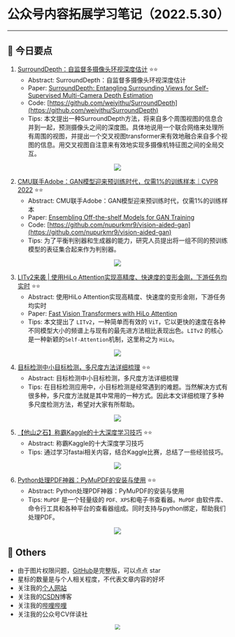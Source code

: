 # 公众号内容拓展学习笔记（2022.5.30）

------



## :paperclip:  今日要点

1. [SurroundDepth：自监督多摄像头环视深度估计](https://mp.weixin.qq.com/s/jEEGIwtPq9oHoqqVCtbI6Q)         :star::star:
   - Abstract: SurroundDepth：自监督多摄像头环视深度估计
   - Paper: [SurroundDepth: Entangling Surrounding Views for Self-Supervised Multi-Camera Depth Estimation](https://arxiv.org/abs/2204.03636)
   - Code: [https://github.com/weiyithu/SurroundDepth](https://github.com/weiyithu/SurroundDepth)
   - Tips: 本文提出一种SurroundDepth方法，将来自多个周围视图的信息合并到一起，预测摄像头之间的深度图。具体地说用一个联合网络来处理所有周围的视图，并提出一个交叉视图transformer来有效地融合来自多个视图的信息。用交叉视图自注意来有效地实现多摄像机特征图之间的全局交互。

<div align=center><img src="https://mmbiz.qpic.cn/mmbiz_png/E5w2bqqaSwjGnUicPTSCJ876WMY4boGLAibdAiaHCUGM8XZ0gfOc2ibujMTMkTeibrpQVjJejyrALDvDLUiawjJhx2wQ/640?wx_fmt=png&wxfrom=5&wx_lazy=1&wx_co=1" style='zoom:100%'>
</div>


2. [CMU联手Adobe：GAN模型迎来预训练时代，仅需1%的训练样本｜CVPR 2022](https://mp.weixin.qq.com/s/y42X-UOKLgsaNPYg4qMRKw)       :star::star:
   - Abstract: CMU联手Adobe：GAN模型迎来预训练时代，仅需1%的训练样本
   - Paper: [Ensembling Off-the-shelf Models for GAN Training](https://arxiv.org/abs/2112.09130)
   - Code: [https://github.com/nupurkmr9/vision-aided-gan](https://github.com/nupurkmr9/vision-aided-gan)
   - Tips: 为了平衡判别器和生成器的能力，研究人员提出将一组不同的预训练模型的表征集合起来作为判别器。

<div align=center><img src="https://mmbiz.qpic.cn/mmbiz_gif/UicQ7HgWiaUb2X8R8T2n1iauvcj34OhGmbtf609bjH0T8KAg3pGjGxpV85krq5wdLiaOmKtjv25Z7YMv5uv41RsatQ/640?wx_fmt=gif&wxfrom=5&wx_lazy=1" style='zoom:100%'>
</div>

3. [LITv2来袭 | 使用HiLo Attention实现高精度、快速度的变形金刚，下游任务均实时](https://mp.weixin.qq.com/s/UHsR_M93e3uidRsMsM6dkg)       :star::star:
   - Abstract: 使用HiLo Attention实现高精度、快速度的变形金刚，下游任务均实时
   - Paper: [Fast Vision Transformers with HiLo Attention](https://arxiv.org/abs/2205.13213)
   - Tips: 本文提出了 `LITv2`，一种简单而有效的 `ViT`，它以更快的速度在各种不同模型大小的频谱上与现有的最先进方法相比表现出色。`LITv2` 的核心是一种新颖的`Self-Attention`机制，这里称之为 `HiLo`。
<div align=center><img src="https://mmbiz.qpic.cn/mmbiz_png/5ooHoYt0tgmmrLhB8mSuHh1TdlQQ9ZDOVJsbSP9Kpwz5umcHFdEaGLUicMHMI7NASBkx6t1lrTDqia6OVKJm5hng/640?wx_fmt=png&wxfrom=5&wx_lazy=1&wx_co=1" style='zoom:100%'>
</div>

4. [目标检测中小目标检测，多尺度方法详细梳理](https://mp.weixin.qq.com/s/qA7c5Z8NaJnrzIaQYKQ5eg)       :star::star:
   - Abstract: 目标检测中小目标检测，多尺度方法详细梳理
   - Tips: 在目标检测应用中，小目标检测是经常遇到的难题。当然解决方式有很多种，多尺度方法就是其中常用的一种方式。因此本文详细梳理了多种多尺度检测方法，希望对大家有所帮助。

<div align=center><img src="https://mmbiz.qpic.cn/mmbiz_png/Z8w2ExrFgDyCHZWMibYqZTuKrObYhaX7aCqiagSCsVeLxbEfG7y1icU1A6So8mribTU2lOXVVh5ExtO7hu1Ma9EXSg/640?wx_fmt=png&wxfrom=5&wx_lazy=1&wx_co=1" style='zoom:100%'>
</div>

5. [【他山之石】称霸Kaggle的十大深度学习技巧](https://mp.weixin.qq.com/s/keEUPBfAm0i7knsIU-larw)       :star::star:
   - Abstract: 称霸Kaggle的十大深度学习技巧
   - Tips: 通过学习fastai相关内容，结合Kaggle比赛，总结了一些经验技巧。

<div align=center><img src="https://mmbiz.qpic.cn/mmbiz_jpg/YicUhk5aAGtAwb0qia3sxLcBUOzDpAlKfJ5suBgU0Pt7cVj9CyRtQOibxibwDIjIKRBchFW31RtKhvXllk5EyLUVibg/640?wx_fmt=jpeg&wxfrom=5&wx_lazy=1&wx_co=1" style='zoom:100%'>
</div>

6. [Python处理PDF神器：PyMuPDF的安装与使用](https://mp.weixin.qq.com/s/_0N-YWFwHPWipNdR5XOeRg)       :star::star:
   - Abstract: Python处理PDF神器：PyMuPDF的安装与使用
   - Tips: `MuPDF` 是一个轻量级的 `PDF、XPS`和电子书查看器。`MuPDF` 由软件库、命令行工具和各种平台的查看器组成。同时支持与python绑定，帮助我们处理PDF。

<div align=center><img src="https://mmbiz.qpic.cn/mmbiz_png/PvP6qjUpvIrYicZerRrW6rORuZvqsG0hfX6IHnEQr3Arh95tyA1SEdlZVAcz7qDzwrH4Cdh070IiaFHeaarGP8nA/640?wx_fmt=png&wxfrom=5&wx_lazy=1&wx_co=1" style='zoom:100%'>
</div>




## :paperclip:  Others

- 由于图片权限问题，[GitHub](https://github.com/xiaoxuebajie/dairly_learning)是完整版，可以点点 star
- 星标的数量是与个人相关程度，不代表文章内容的好坏
- 关注我的[个人网站](http://www.cvbds.cn/)
- 关注我的[CSDN](https://blog.csdn.net/xiaoxuebajie)博客
- 关注我的[哔哩哔哩](https://space.bilibili.com/424394389)
- 关注我的公众号CV伴读社

<div align=center><img src="https://img-blog.csdnimg.cn/202005031406335.jpg" style='zoom:80%'>
</div>